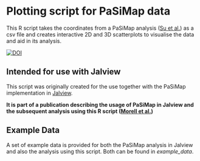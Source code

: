 # Plotting script for PaSiMap data

This R script takes the coordinates from a PaSiMap analysis ([Su et al.](https://pubmed.ncbi.nlm.nih.gov/36212532/ "Pairwise sequence similarity mapping with PaSiMap: Reclassification of immunoglobulin domains from titin as case study")) as a csv file and creates interactive 2D and 3D scatterplots to visualise the data and aid in its analysis.

[![DOI](https://zenodo.org/badge/704411927.svg)](https://zenodo.org/doi/10.5281/zenodo.12605086)

## Intended for use with Jalview

This script was originally created for the use together with the PaSiMap implementation in [Jalview](https://www.jalview.org).

**It is part of a publication describing the usage of PaSiMap in Jalview and the subsequent analysis using this R script ([Morell et al.](https://www.cell.com/star-protocols/home "Not yet published"))**

## Example Data

A set of example data is provided for both the PaSiMap analysis in Jalview and also the analysis using this script. 
Both can be found in _example_data_.
